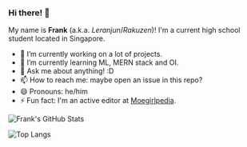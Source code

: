 ### Hi there! 👋

My name is **Frank** (a.k.a. *Leranjun*/*Rakuzen*)! I'm a current high school student located in Singapore.

- 🔭 I’m currently working on a lot of projects.
- 🌱 I’m currently learning ML, MERN stack and OI.
- 💬 Ask me about anything! :D
- 📫 How to reach me: maybe open an issue in this repo?
- 😄 Pronouns: he/him
- ⚡ Fun fact: I'm an active editor at [Moegirlpedia](https://zh.moegirl.org.cn/).

![Frank's GitHub Stats](https://github-readme-stats.vercel.app/api?username=leranjun&count_private=true&show_icons=true)

![Top Langs](https://github-readme-stats.vercel.app/api/top-langs/?username=leranjun&langs_count=10)

<!-- ![Frank's Wakatime Stats](https://github-readme-stats.vercel.app/api/wakatime?username=leranjun) -->
